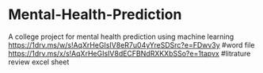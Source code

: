 # Mental-Health-Prediction
A college project for mental health prediction using machine learning
https://1drv.ms/w/s!AqXrHeGIsIV8eR7u04yYreSDSrc?e=FDwv3y  #word file
https://1drv.ms/x/s!AqXrHeGIsIV8dECFBNdRXKXbSSo?e=1tapvx   #litrature review excel sheet
